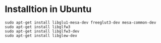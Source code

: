 # Installtion in Ubuntu
```
sudo apt-get install libglu1-mesa-dev freeglut3-dev mesa-common-dev
sudo apt-get install libglfw3
sudo apt-get install libglfw3-dev
sudo apt-get install libglew-dev
```